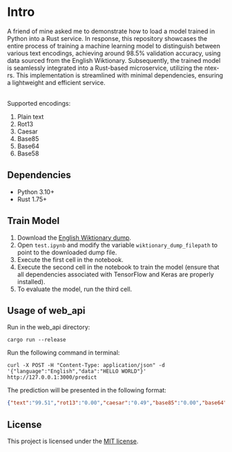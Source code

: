 # Intro
A friend of mine asked me to demonstrate how to load a model trained in Python into a Rust service. In response, this repository showcases the entire process of training a machine learning model to distinguish between various text encodings, achieving around 98.5% validation accuracy, using data sourced from the English Wiktionary.
Subsequently, the trained model is seamlessly integrated into a Rust-based microservice, utilizing the ntex-rs. This implementation is streamlined with minimal dependencies, ensuring a lightweight and efficient service.

<br/>
Supported encodings:

1. Plain text
2. Rot13
3. Caesar
4. Base85
5. Base64
6. Base58

## Dependencies

- Python 3.10+
- Rust 1.75+

## Train Model
1. Download the [English Wiktionary dump](https://dumps.wikimedia.org/enwiktionary/).
2. Open `test.ipynb` and modify the variable `wiktionary_dump_filepath` to point to the downloaded dump file.
3. Execute the first cell in the notebook.
4. Execute the second cell in the notebook to train the model (ensure that all dependencies associated with TensorFlow and Keras are properly installed).
5. To evaluate the model, run the third cell.

## Usage of web_api

Run in the web_api directory:
```
cargo run --release
```

Run the following command in terminal:

```
curl -X POST -H "Content-Type: application/json" -d '{"language":"English","data":"HELLO WORLD"}' http://127.0.0.1:3000/predict
```

The prediction will be presented in the following format:

```json
{"text":"99.51","rot13":"0.00","caesar":"0.49","base85":"0.00","base64":"0.00","base58":"0.00"}
```

## License
This project is licensed under the [MIT license](LICENSE).
